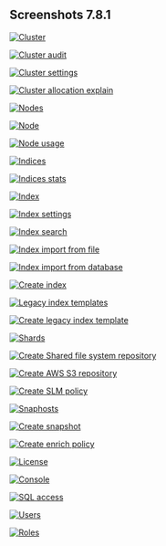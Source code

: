 ## Screenshots 7.8.1

[![Cluster](https://raw.githubusercontent.com/stephanediondev/elasticsearch-admin/master/screenshots/7.8.1/resized/resized-cluster.png)](https://raw.githubusercontent.com/stephanediondev/elasticsearch-admin/master/screenshots/7.8.1/original/original-cluster.png)

[![Cluster audit](https://raw.githubusercontent.com/stephanediondev/elasticsearch-admin/master/screenshots/7.8.1/resized/resized-cluster-audit.png)](https://raw.githubusercontent.com/stephanediondev/elasticsearch-admin/master/screenshots/7.8.1/original/original-cluster-audit.png)

[![Cluster settings](https://raw.githubusercontent.com/stephanediondev/elasticsearch-admin/master/screenshots/7.8.1/resized/resized-cluster-settings.png)](https://raw.githubusercontent.com/stephanediondev/elasticsearch-admin/master/screenshots/7.8.1/original/original-cluster-settings.png)

[![Cluster allocation explain](https://raw.githubusercontent.com/stephanediondev/elasticsearch-admin/master/screenshots/7.8.1/resized/resized-cluster-allocation-explain.png)](https://raw.githubusercontent.com/stephanediondev/elasticsearch-admin/master/screenshots/7.8.1/original/original-cluster-allocation-explain.png)

[![Nodes](https://raw.githubusercontent.com/stephanediondev/elasticsearch-admin/master/screenshots/7.8.1/resized/resized-nodes.png)](https://raw.githubusercontent.com/stephanediondev/elasticsearch-admin/master/screenshots/7.8.1/original/original-nodes.png)

[![Node](https://raw.githubusercontent.com/stephanediondev/elasticsearch-admin/master/screenshots/7.8.1/resized/resized-node.png)](https://raw.githubusercontent.com/stephanediondev/elasticsearch-admin/master/screenshots/7.8.1/original/original-node.png)

[![Node usage](https://raw.githubusercontent.com/stephanediondev/elasticsearch-admin/master/screenshots/7.8.1/resized/resized-node-usage.png)](https://raw.githubusercontent.com/stephanediondev/elasticsearch-admin/master/screenshots/7.8.1/original/original-node-usage.png)

[![Indices](https://raw.githubusercontent.com/stephanediondev/elasticsearch-admin/master/screenshots/7.8.1/resized/resized-indices.png)](https://raw.githubusercontent.com/stephanediondev/elasticsearch-admin/master/screenshots/7.8.1/original/original-indices.png)

[![Indices stats](https://raw.githubusercontent.com/stephanediondev/elasticsearch-admin/master/screenshots/7.8.1/resized/resized-indices-stats.png)](https://raw.githubusercontent.com/stephanediondev/elasticsearch-admin/master/screenshots/7.8.1/original/original-indices-stats.png)

[![Index](https://raw.githubusercontent.com/stephanediondev/elasticsearch-admin/master/screenshots/7.8.1/resized/resized-index.png)](https://raw.githubusercontent.com/stephanediondev/elasticsearch-admin/master/screenshots/7.8.1/original/original-index.png)

[![Index settings](https://raw.githubusercontent.com/stephanediondev/elasticsearch-admin/master/screenshots/7.8.1/resized/resized-index-settings.png)](https://raw.githubusercontent.com/stephanediondev/elasticsearch-admin/master/screenshots/7.8.1/original/original-index-settings.png)

[![Index search](https://raw.githubusercontent.com/stephanediondev/elasticsearch-admin/master/screenshots/7.8.1/resized/resized-index-search.png)](https://raw.githubusercontent.com/stephanediondev/elasticsearch-admin/master/screenshots/7.8.1/original/original-index-search.png)

[![Index import from file](https://raw.githubusercontent.com/stephanediondev/elasticsearch-admin/master/screenshots/7.8.1/resized/resized-index-file-import.png)](https://raw.githubusercontent.com/stephanediondev/elasticsearch-admin/master/screenshots/7.8.1/original/original-index-file-import.png)

[![Index import from database](https://raw.githubusercontent.com/stephanediondev/elasticsearch-admin/master/screenshots/7.8.1/resized/resized-index-database-import.png)](https://raw.githubusercontent.com/stephanediondev/elasticsearch-admin/master/screenshots/7.8.1/original/original-index-database-import.png)

[![Create index](https://raw.githubusercontent.com/stephanediondev/elasticsearch-admin/master/screenshots/7.8.1/resized/resized-index-create.png)](https://raw.githubusercontent.com/stephanediondev/elasticsearch-admin/master/screenshots/7.8.1/original/original-index-create.png)

[![Legacy index templates](https://raw.githubusercontent.com/stephanediondev/elasticsearch-admin/master/screenshots/7.8.1/resized/resized-index-templates-legacy.png)](https://raw.githubusercontent.com/stephanediondev/elasticsearch-admin/master/screenshots/7.8.1/original/original-index-templates-legacy.png)

[![Create legacy index template](https://raw.githubusercontent.com/stephanediondev/elasticsearch-admin/master/screenshots/7.8.1/resized/resized-index-template-create-legacy.png)](https://raw.githubusercontent.com/stephanediondev/elasticsearch-admin/master/screenshots/7.8.1/original/original-index-template-create-legacy.png)

[![Shards](https://raw.githubusercontent.com/stephanediondev/elasticsearch-admin/master/screenshots/7.8.1/resized/resized-shards.png)](https://raw.githubusercontent.com/stephanediondev/elasticsearch-admin/master/screenshots/7.8.1/original/original-shards.png)

[![Create Shared file system repository](https://raw.githubusercontent.com/stephanediondev/elasticsearch-admin/master/screenshots/7.8.1/resized/resized-repository-create-fs.png)](https://raw.githubusercontent.com/stephanediondev/elasticsearch-admin/master/screenshots/7.8.1/original/original-repository-create-fs.png)

[![Create AWS S3 repository](https://raw.githubusercontent.com/stephanediondev/elasticsearch-admin/master/screenshots/7.8.1/resized/resized-repository-create-s3.png)](https://raw.githubusercontent.com/stephanediondev/elasticsearch-admin/master/screenshots/7.8.1/original/original-repository-create-s3.png)

[![Create SLM policy](https://raw.githubusercontent.com/stephanediondev/elasticsearch-admin/master/screenshots/7.8.1/resized/resized-slm-policy-create.png)](https://raw.githubusercontent.com/stephanediondev/elasticsearch-admin/master/screenshots/7.8.1/original/original-slm-policy-create.png)

[![Snaphosts](https://raw.githubusercontent.com/stephanediondev/elasticsearch-admin/master/screenshots/7.8.1/resized/resized-snapshots.png)](https://raw.githubusercontent.com/stephanediondev/elasticsearch-admin/master/screenshots/7.8.1/original/original-snapshots.png)

[![Create snapshot](https://raw.githubusercontent.com/stephanediondev/elasticsearch-admin/master/screenshots/7.8.1/resized/resized-snapshot-create.png)](https://raw.githubusercontent.com/stephanediondev/elasticsearch-admin/master/screenshots/7.8.1/original/original-snapshot-create.png)

[![Create enrich policy](https://raw.githubusercontent.com/stephanediondev/elasticsearch-admin/master/screenshots/7.8.1/resized/resized-enrich-create.png)](https://raw.githubusercontent.com/stephanediondev/elasticsearch-admin/master/screenshots/7.8.1/original/original-enrich-create.png)

[![License](https://raw.githubusercontent.com/stephanediondev/elasticsearch-admin/master/screenshots/7.8.1/resized/resized-license.png)](https://raw.githubusercontent.com/stephanediondev/elasticsearch-admin/master/screenshots/7.8.1/original/original-license.png)

[![Console](https://raw.githubusercontent.com/stephanediondev/elasticsearch-admin/master/screenshots/7.8.1/resized/resized-console.png)](https://raw.githubusercontent.com/stephanediondev/elasticsearch-admin/master/screenshots/7.8.1/original/original-console.png)

[![SQL access](https://raw.githubusercontent.com/stephanediondev/elasticsearch-admin/master/screenshots/7.8.1/resized/resized-sql.png)](https://raw.githubusercontent.com/stephanediondev/elasticsearch-admin/master/screenshots/7.8.1/original/original-sql.png)

[![Users](https://raw.githubusercontent.com/stephanediondev/elasticsearch-admin/master/screenshots/7.8.1/resized/resized-elasticsearch-users.png)](https://raw.githubusercontent.com/stephanediondev/elasticsearch-admin/master/screenshots/7.8.1/original/original-elasticsearch-users.png)

[![Roles](https://raw.githubusercontent.com/stephanediondev/elasticsearch-admin/master/screenshots/7.8.1/resized/resized-elasticsearch-roles.png)](https://raw.githubusercontent.com/stephanediondev/elasticsearch-admin/master/screenshots/7.8.1/original/original-elasticsearch-roles.png)

